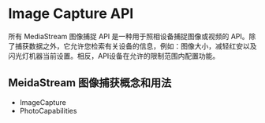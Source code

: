 # Image Capture API

所有 MediaStream 图像捕捉 API 是一种用于照相设备捕捉图像或视频的 API。除了捕获数据之外，它允许您检索有关设备的信息，例如：图像大小，减轻红安以及闪光灯机器当前设置。相反，API设备在允许的限制范围内配置功能。

## MeidaStream 图像捕获概念和用法

- ImageCapture
- PhotoCapabilities

